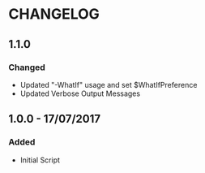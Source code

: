 # CHANGELOG

## 1.1.0
### Changed
- Updated "-WhatIf" usage and set $WhatIfPreference
- Updated Verbose Output Messages

## 1.0.0 - 17/07/2017
### Added
- Initial Script